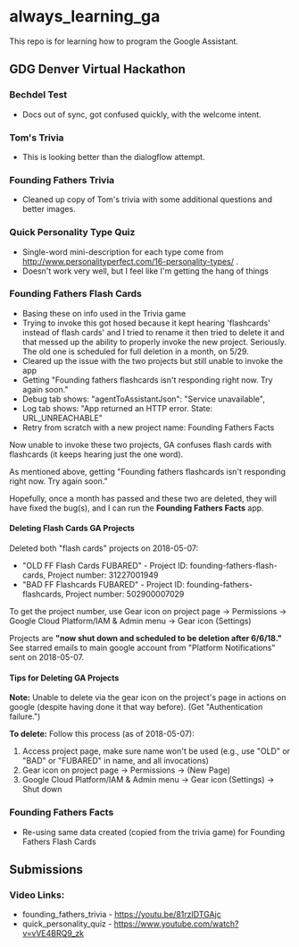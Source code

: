# always_learning_ga

This repo is for learning how to program the Google Assistant.

## GDG Denver Virtual Hackathon

### Bechdel Test

- Docs out of sync, got confused quickly, with the welcome intent.

### Tom's Trivia

- This is looking better than the dialogflow attempt.

### Founding Fathers Trivia

- Cleaned up copy of Tom's trivia with some additional questions and better images.

### Quick Personality Type Quiz

- Single-word mini-description for each type come from http://www.personalityperfect.com/16-personality-types/ .
- Doesn't work very well, but I feel like I'm getting the hang of things

### Founding Fathers Flash Cards

- Basing these on info used in the Trivia game
- Trying to invoke this got hosed because it kept hearing 'flashcards' instead of flash cards' and I tried to rename it
  then tried to delete it and that messed up the ability to properly invoke the new project.  Seriously.
  The old one is scheduled for full deletion in a month, on 5/29.
- Cleared up the issue with the two projects but still unable to invoke the app
- Getting "Founding fathers flashcards isn't responding right now. Try again soon."
- Debug tab shows: "agentToAssistantJson": "Service unavailable",
- Log tab shows: "App returned an HTTP error. State: URL_UNREACHABLE"
- Retry from scratch with a new project name: Founding Fathers Facts

Now unable to invoke these two projects, GA confuses flash cards with flashcards (it keeps hearing just the one word).

As mentioned above, getting "Founding fathers flashcards isn't responding right now. Try again soon."

Hopefully, once a month has passed and these two are deleted, they will have fixed the bug(s), and I can run the
**Founding Fathers Facts** app.

#### Deleting Flash Cards GA Projects

Deleted both "flash cards" projects on 2018-05-07:

- "OLD FF Flash Cards FUBARED" - Project ID: founding-fathers-flash-cards, Project number: 31227001949
- "BAD FF Flashcards FUBARED" - Project ID: founding-fathers-flashcards, Project number: 502900007029

To get the project number, use Gear icon on project page -> Permissions -> Google Cloud Platform/IAM & Admin menu -> Gear icon (Settings)

Projects are **"now shut down and scheduled to be deletion after 6/6/18."**
See starred emails to main google account from "Platform Notifications" sent on 2018-05-07.

#### Tips for Deleting GA Projects

**Note:** Unable to delete via the gear icon on the project's page in actions on google (despite having done it that way before).
(Get "Authentication failure.")

**To delete:**
Follow this process (as of 2018-05-07):

1. Access project page, make sure name won't be used (e.g., use "OLD" or "BAD" or "FUBARED" in name,  and all invocations)
2. Gear icon on project page -> Permissions -> (New Page)
3. Google Cloud Platform/IAM & Admin menu -> Gear icon (Settings) -> Shut down

### Founding Fathers Facts

- Re-using same data created (copied from the trivia game) for Founding Fathers Flash Cards

## Submissions

### Video Links:

- founding_fathers_trivia - https://youtu.be/81rzIDTGAjc
- quick_personality_quiz - https://www.youtube.com/watch?v=vVE4BRQ9_zk

